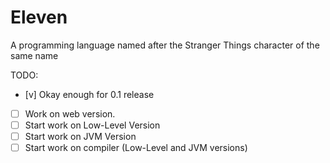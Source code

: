 # Eleven
A programming language named after the Stranger Things character of the same name

TODO:
- [v] Okay enough for 0.1 release
- [ ] Work on web version.
- [ ] Start work on Low-Level Version
- [ ] Start work on JVM Version
- [ ] Start work on compiler (Low-Level and JVM versions)
